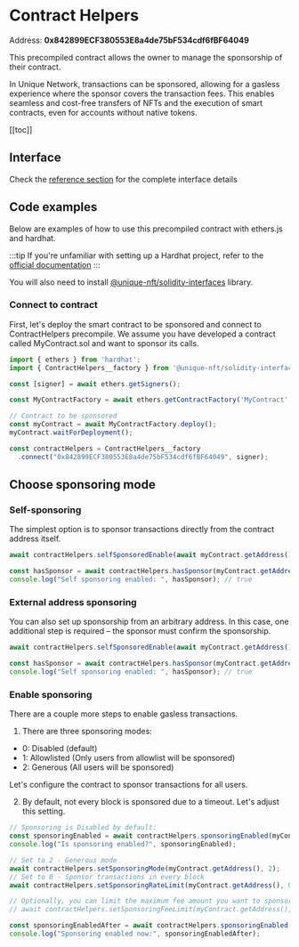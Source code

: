 # Contract Helpers

Address: **0x842899ECF380553E8a4de75bF534cdf6fBF64049**

This precompiled contract allows the owner to manage the sponsorship of their contract.

In Unique Network, transactions can be sponsored, allowing for a gasless experience where the sponsor covers the transaction fees. This enables seamless and cost-free transfers of NFTs and the execution of smart contracts, even for accounts without native tokens.

[[toc]]

## Interface

Check the [reference section](/reference/blockchain/contract-helpers.md) for the complete interface details

## Code examples

Below are examples of how to use this precompiled contract with ethers.js and hardhat.

:::tip
If you're unfamiliar with setting up a Hardhat project, refer to the [official documentation](https://hardhat.org/docs)
:::

You will also need to install [@unique-nft/solidity-interfaces](https://www.npmjs.com/package/@unique-nft/solidity-interfaces) library.

### Connect to contract

First, let's deploy the smart contract to be sponsored and connect to ContractHelpers precompile. We assume you have developed a contract called MyContract.sol and want to sponsor its calls.

```ts
import { ethers } from 'hardhat';
import { ContractHelpers__factory } from '@unique-nft/solidity-interfaces';

const [signer] = await ethers.getSigners();

const MyContractFactory = await ethers.getContractFactory('MyContract', seller);

// Contract to be sponsored
const myContract = await MyContractFactory.deploy();
myContract.waitForDeployment();

const contractHelpers = ContractHelpers__factory
  .connect("0x842899ECF380553E8a4de75bF534cdf6fBF64049", signer);
```

## Choose sponsoring mode

### Self-sponsoring

The simplest option is to sponsor transactions directly from the contract address itself.

```ts
await contractHelpers.selfSponsoredEnable(await myContract.getAddress());

const hasSponsor = await contractHelpers.hasSponsor(myContract.getAddress());
console.log("Self sponsoring enabled: ", hasSponsor); // true
```

### External address sponsoring

You can also set up sponsorship from an arbitrary address. In this case, one additional step is required – the sponsor must confirm the sponsorship.

```ts
await contractHelpers.selfSponsoredEnable(await myContract.getAddress());

const hasSponsor = await contractHelpers.hasSponsor(myContract.getAddress());
console.log("Self sponsoring enabled: ", hasSponsor); // true
```

### Enable sponsoring

There are a couple more steps to enable gasless transactions.

1. There are three sponsoring modes:

- 0: Disabled (default)
- 1: Allowlisted (Only users from allowlist will be sponsored)
- 2: Generous (All users will be sponsored)

Let's configure the contract to sponsor transactions for all users.

2. By default, not every block is sponsored due to a timeout. Let's adjust this setting.

```ts
// Sponsoring is Disabled by default:
const sponsoringEnabled = await contractHelpers.sponsoringEnabled(myContract.getAddress());
console.log("Is sponsoring enabled?", sponsoringEnabled);

// Set to 2 - Generous mode
await contractHelpers.setSponsoringMode(myContract.getAddress(), 2);
// Set to 0 - Sponsor transactions in every block
await contractHelpers.setSponsoringRateLimit(myContract.getAddress(), 0);

// Optionally, you can limit the maximum fee amount you want to sponsor
// await contractHelpers.setSponsoringFeeLimit(myContract.getAddress(), ...);

const sponsoringEnabledAfter = await contractHelpers.sponsoringEnabled(myContract.getAddress());
console.log("Sponsoring enabled now:", sponsoringEnabledAfter);
```


